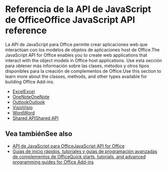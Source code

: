 # <a name="office-javascript-api-reference"></a><span data-ttu-id="29aa3-101">Referencia de la API de JavaScript de Office</span><span class="sxs-lookup"><span data-stu-id="29aa3-101">Office JavaScript API reference</span></span>

<span data-ttu-id="29aa3-102">La API de JavaScript para Office permite crear aplicaciones web que interactúan con los modelos de objetos de aplicaciones host de Office.</span><span class="sxs-lookup"><span data-stu-id="29aa3-102">The JavaScript API for Office enables you to create web applications that interact with the object models in Office host applications.</span></span> <span data-ttu-id="29aa3-103">Use esta sección para obtener más información sobre las clases, métodos y otros tipos disponibles para la creación de complementos de Office.</span><span class="sxs-lookup"><span data-stu-id="29aa3-103">Use this section to learn more about the classes, methods, and other types available for building Office Add-ins.</span></span>

- [<span data-ttu-id="29aa3-104">Excel</span><span class="sxs-lookup"><span data-stu-id="29aa3-104">Excel</span></span>](https://docs.microsoft.com/javascript/api/excel?view=office-js)
- [<span data-ttu-id="29aa3-105">OneNote</span><span class="sxs-lookup"><span data-stu-id="29aa3-105">OneNote</span></span>](https://docs.microsoft.com/javascript/api/onenote?view=office-js)
- [<span data-ttu-id="29aa3-106">Outlook</span><span class="sxs-lookup"><span data-stu-id="29aa3-106">Outlook</span></span>](https://docs.microsoft.com/javascript/api/outlook?view=office-js)
- [<span data-ttu-id="29aa3-107">Visio</span><span class="sxs-lookup"><span data-stu-id="29aa3-107">Visio</span></span>](https://docs.microsoft.com/javascript/api/visio?view=office-js)
- [<span data-ttu-id="29aa3-108">Word</span><span class="sxs-lookup"><span data-stu-id="29aa3-108">Word</span></span>](https://docs.microsoft.com/javascript/api/word?view=office-js)
- [<span data-ttu-id="29aa3-109">Shared API</span><span class="sxs-lookup"><span data-stu-id="29aa3-109">Shared API</span></span>](https://docs.microsoft.com/javascript/api/office?view=office-js)

## <a name="see-also"></a><span data-ttu-id="29aa3-110">Vea también</span><span class="sxs-lookup"><span data-stu-id="29aa3-110">See also</span></span>

- [<span data-ttu-id="29aa3-111">API de JavaScript para Office</span><span class="sxs-lookup"><span data-stu-id="29aa3-111">JavaScript API for Office</span></span>](https://docs.microsoft.com/office/dev/add-ins/reference/javascript-api-for-office?view=office-js)
- [<span data-ttu-id="29aa3-112">Guías de inicio rápidos, tutoriales y guías de programación avanzadas de complementos de Office</span><span class="sxs-lookup"><span data-stu-id="29aa3-112">Quick starts, tutorials, and advanced programming guides for Office Add-ins</span></span>](https://docs.microsoft.com/office/dev/add-ins/overview/office-add-ins?view=office-js)
